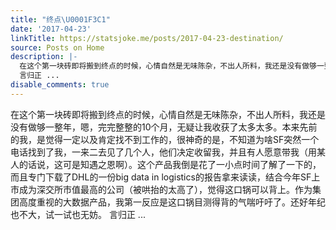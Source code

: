 ```yaml
---
title: "终点\U0001F3C1"
date: '2017-04-23'
linkTitle: https://statsjoke.me/posts/2017-04-23-destination/
source: Posts on Home
description: |-
  在这个第一块砖即将搬到终点的时候，心情自然是无味陈杂，不出人所料，我还是没有做够一整年，嗯，完完整整的10个月，无疑让我收获了太多太多。本来先前的我，是觉得一定以及肯定找不到工作的，很神奇的是，不知道为啥SF突然一个电话找到了我，一来二去见了几个人，他们决定收留我，并且有人愿意带我（用某人的话说，这可是知遇之恩啊）。这个产品我倒是花了一小点时间了解了一下的，而且专门下载了DHL的一份big data in logistics的报告拿来读读，结合今年SF上市成为深交所市值最高的公司（被哄抬的太高了），觉得这口锅可以背上。作为集团高度重视的大数据产品，我第一反应是这口锅目测得背的气喘吁吁了。还好年纪也不大，试一试也无妨。
  言归正 ...
disable_comments: true
---
```

在这个第一块砖即将搬到终点的时候，心情自然是无味陈杂，不出人所料，我还是没有做够一整年，嗯，完完整整的10个月，无疑让我收获了太多太多。本来先前的我，是觉得一定以及肯定找不到工作的，很神奇的是，不知道为啥SF突然一个电话找到了我，一来二去见了几个人，他们决定收留我，并且有人愿意带我（用某人的话说，这可是知遇之恩啊）。这个产品我倒是花了一小点时间了解了一下的，而且专门下载了DHL的一份big data in logistics的报告拿来读读，结合今年SF上市成为深交所市值最高的公司（被哄抬的太高了），觉得这口锅可以背上。作为集团高度重视的大数据产品，我第一反应是这口锅目测得背的气喘吁吁了。还好年纪也不大，试一试也无妨。
言归正 ...